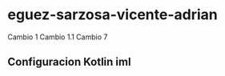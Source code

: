 # eguez-sarzosa-vicente-adrian
Cambio 1
Cambio 1.1
Cambio 7

## Configuracion Kotlin iml
<content url="file://$MODULE_DIR$">
      <sourceFolder url="file://$MODULE_DIR$/src" isTestSource="false" />
</content>
